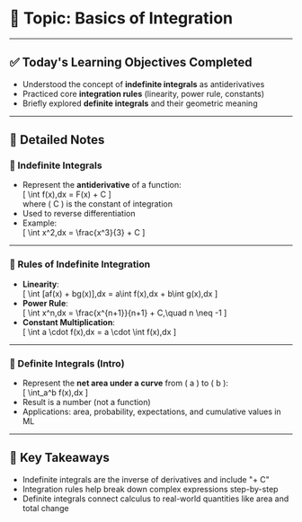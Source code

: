 # 📘 Topic: Basics of Integration

---

## ✅ Today's Learning Objectives Completed

- Understood the concept of **indefinite integrals** as antiderivatives  
- Practiced core **integration rules** (linearity, power rule, constants)  
- Briefly explored **definite integrals** and their geometric meaning  

---

## 📝 Detailed Notes

### 🔹 Indefinite Integrals

- Represent the **antiderivative** of a function:  
  \[
  \int f(x)\,dx = F(x) + C
  \]  
  where \( C \) is the constant of integration  
- Used to reverse differentiation  
- Example:  
  \[
  \int x^2\,dx = \frac{x^3}{3} + C
  \]  

---

### 🔹 Rules of Indefinite Integration

- **Linearity**:  
  \[
  \int [af(x) + bg(x)]\,dx = a\int f(x)\,dx + b\int g(x)\,dx
  \]  
- **Power Rule**:  
  \[
  \int x^n\,dx = \frac{x^{n+1}}{n+1} + C,\quad n \neq -1
  \]  
- **Constant Multiplication**:  
  \[
  \int a \cdot f(x)\,dx = a \cdot \int f(x)\,dx
  \]  

---

### 🔹 Definite Integrals (Intro)

- Represent the **net area under a curve** from \( a \) to \( b \):  
  \[
  \int_a^b f(x)\,dx
  \]  
- Result is a number (not a function)  
- Applications: area, probability, expectations, and cumulative values in ML  

---

## 🔑 Key Takeaways

- Indefinite integrals are the inverse of derivatives and include "+ C"  
- Integration rules help break down complex expressions step-by-step  
- Definite integrals connect calculus to real-world quantities like area and total change  
